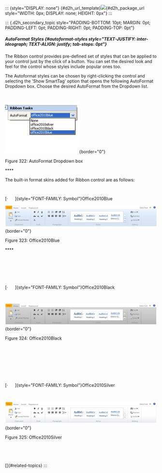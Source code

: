 ::: {style="DISPLAY: none"}
[](ms-xhelp:///?Id=d2h_url_template){#d2h_url_template}![](!package_url!){#d2h_package_url style="WIDTH: 0px; DISPLAY: none; HEIGHT: 0px"}
:::

::: {.d2h_secondary_topic style="PADDING-BOTTOM: 10pt; MARGIN: 0pt; PADDING-LEFT: 0pt; PADDING-RIGHT: 0pt; PADDING-TOP: 0pt"}
##### AutoFormat Styles {#autoformat-styles style="TEXT-JUSTIFY: inter-ideograph; TEXT-ALIGN: justify; tab-stops: 0pt"}

The Ribbon control provides pre-defined set of styles that can be applied to your control just by the click of a button. You can set the desired look and feel for the control whose styles include popular ones too.

The Autoformat styles can be chosen by right-clicking the control and selecting the 'Show SmartTag\' option that opens the following AutoFormat Dropdown box. Choose the desired AutoFormat from the Dropdown list.

 

![](ImagesExt/image72_443.png){border="0"}

Figure 322: AutoFormat Dropdown box

**** 

The built-in format skins added for Ribbon control are as follows:

 

[·      ]{style="FONT-FAMILY: Symbol"}Office2010Blue

![Description: C:\\Documents and Settings\\vigneshtr\\Desktop\\UGimage\\RibbonBlue.PNG](ImagesExt/image72_444.jpg){border="0"}

Figure 323: Office2010Blue

**** 

 

 

 

[·      ]{style="FONT-FAMILY: Symbol"}Office2010Black

 

![Description: C:\\Documents and Settings\\vigneshtr\\Desktop\\UGimage\\RibbonBlack.PNG](ImagesExt/image72_445.jpg){border="0"}

Figure 324: Office2010Black

 

 

 

 

[·      ]{style="FONT-FAMILY: Symbol"}Office2010Silver

 

![Description: C:\\Documents and Settings\\vigneshtr\\Desktop\\UGimage\\RibbonSilver.PNG](ImagesExt/image72_446.jpg){border="0"}

Figure 325: Office2010Silver

 

 

[]{#related-topics}
:::
